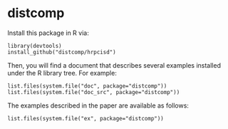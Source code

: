 distcomp
========

Install this package in R via:

```{r}
library(devtools)
install_github("distcomp/hrpcisd")
```

Then, you will find a document that describes several examples installed under the R library tree. For example:
```{r}
list.files(system.file("doc", package="distcomp"))
list.files(system.file("doc_src", package="distcomp"))
```

The examples described in the paper are available as follows:

```{r}
list.files(system.file("ex", package="distcomp"))
```
